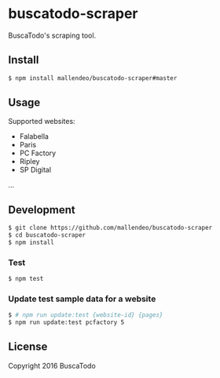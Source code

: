# buscatodo-scraper

BuscaTodo's scraping tool.

## Install

```bash
$ npm install mallendeo/buscatodo-scraper#master
```

## Usage

Supported websites:

  - Falabella
  - Paris
  - PC Factory
  - Ripley
  - SP Digital

...

## Development
```bash
$ git clone https://github.com/mallendeo/buscatodo-scraper
$ cd buscatodo-scraper
$ npm install
```
### Test

```bash
$ npm test
```

### Update test sample data for a website

```bash
$ # npm run update:test {website-id} {pages}
$ npm run update:test pcfactory 5
```

## License
Copyright 2016 BuscaTodo
